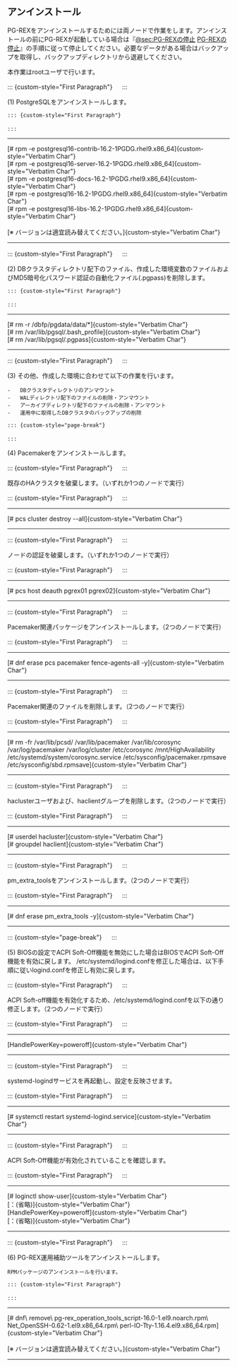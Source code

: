 アンインストール
----------------

PG-REXをアンインストールするためには両ノードで作業をします。アンインストールの前にPG-REXが起動している場合は『[@sec:PG-REXの停止](#sec:PG-REXの停止) [PG-REXの停止](#sec:PG-REXの停止)』の手順に従って停止してください。必要なデータがある場合はバックアップを取得し、バックアップディレクトリから退避してください。

本作業はrootユーザで行います。

::: {custom-style="First Paragraph"}
　
:::

(1) PostgreSQLをアンインストールします。


    ::: {custom-style="First Paragraph"}
    　
    :::

  ------------------------------------------------------------------------
  [# rpm \-e postgresql16\-contrib\-16.2\-1PGDG.rhel9.x86_64]{custom-style="Verbatim Char"}\
  [# rpm \-e postgresql16\-server\-16.2\-1PGDG.rhel9.x86_64]{custom-style="Verbatim Char"}\
  [# rpm \-e postgresql16\-docs\-16.2\-1PGDG.rhel9.x86_64]{custom-style="Verbatim Char"}\
  [# rpm \-e postgresql16\-16.2\-1PGDG.rhel9.x86_64]{custom-style="Verbatim Char"}\
  [# rpm \-e postgresql16\-libs\-16.2\-1PGDG.rhel9.x86_64]{custom-style="Verbatim Char"}\
  \
  [※ バージョンは適宜読み替えてください。]{custom-style="Verbatim Char"}

  ------------------------------------------------------------------------

::: {custom-style="First Paragraph"}
　
:::

(2) DBクラスタディレクトリ配下のファイル、作成した環境変数のファイルおよびMD5暗号化パスワード認証の自動化ファイル(.pgpass)を削除します。

    ::: {custom-style="First Paragraph"}
    　
    :::

  ------------------------------------------------------------------------
  [# rm \-r /dbfp/pgdata/data/\*]{custom-style="Verbatim Char"}\
  [# rm /var/lib/pgsql/.bash_profile]{custom-style="Verbatim Char"}\
  [# rm /var/lib/pgsql/.pgpass]{custom-style="Verbatim Char"}

  ------------------------------------------------------------------------

::: {custom-style="First Paragraph"}
　
:::

(3) その他、作成した環境に合わせて以下の作業を行います。

    -   DBクラスタディレクトリのアンマウント
    -   WALディレクトリ配下のファイルの削除・アンマウント
    -   アーカイブディレクトリ配下のファイルの削除・アンマウント
    -   運用中に取得したDBクラスタのバックアップの削除

    ::: {custom-style="page-break"}
    　
    :::

(4) Pacemakerをアンインストールします。

::: {custom-style="First Paragraph"}
　
:::

既存のHAクラスタを破棄します。（いずれか1つのノードで実行）

::: {custom-style="First Paragraph"}
　
:::

  ------------------------------------------------------------------------
  [# pcs cluster destroy \-\-all]{custom-style="Verbatim Char"}
  
  ------------------------------------------------------------------------

::: {custom-style="First Paragraph"}
　
:::

ノードの認証を破棄します。（いずれか1つのノードで実行）

::: {custom-style="First Paragraph"}
　
:::

  ------------------------------------------------------------------------
  [# pcs host deauth pgrex01 pgrex02]{custom-style="Verbatim Char"}

  ------------------------------------------------------------------------

::: {custom-style="First Paragraph"}
　
:::

Pacemaker関連パッケージをアンインストールします。（2つのノードで実行）

::: {custom-style="First Paragraph"}
　
:::

  ------------------------------------------------------------------------
  [# dnf erase pcs pacemaker fence\-agents\-all \-y]{custom-style="Verbatim Char"}

  ------------------------------------------------------------------------

::: {custom-style="First Paragraph"}
　
:::

Pacemaker関連のファイルを削除します。（2つのノードで実行）

::: {custom-style="First Paragraph"}
　
:::

  ------------------------------------------------------------------------
  [# rm \-fr /var/lib/pcsd/ /var/lib/pacemaker /var/lib/corosync /var/log/pacemaker /var/log/cluster /etc/corosync /mnt/HighAvailability /etc/systemd/system/corosync.service /etc/sysconfig/pacemaker.rpmsave /etc/sysconfig/sbd.rpmsave]{custom-style="Verbatim Char"}

  ------------------------------------------------------------------------

::: {custom-style="First Paragraph"}
　
:::

haclusterユーザおよび、haclientグループを削除します。（2つのノードで実行）

::: {custom-style="First Paragraph"}
　
:::

  ------------------------------------------------------------------------
  [# userdel hacluster]{custom-style="Verbatim Char"}\
  [# groupdel haclient]{custom-style="Verbatim Char"}

  ------------------------------------------------------------------------

::: {custom-style="First Paragraph"}
　
:::

pm_extra_toolsをアンインストールします。（2つのノードで実行）

::: {custom-style="First Paragraph"}
　
:::

  ------------------------------------------------------------------------
  [# dnf erase pm_extra_tools \-y]{custom-style="Verbatim Char"}

  ------------------------------------------------------------------------

::: {custom-style="page-break"}
　
:::

(5) BIOSの設定でACPI Soft-Off機能を無効にした場合はBIOSでACPI Soft-Off機能を有効に戻します。 /etc/systemd/logind.confを修正した場合は、以下手順に従いlogind.confを修正し有効に戻します。

::: {custom-style="First Paragraph"}
　
:::

ACPI Soft-off機能を有効化するため、/etc/systemd/logind.confを以下の通り修正します。（2つのノードで実行）

::: {custom-style="First Paragraph"}
　
:::

  ------------------------------------------------------------------------
  [HandlePowerKey=poweroff]{custom-style="Verbatim Char"}

  ------------------------------------------------------------------------

::: {custom-style="First Paragraph"}
　
:::

systemd-logindサービスを再起動し、設定を反映させます。

::: {custom-style="First Paragraph"}
　
:::

  ------------------------------------------------------------------------
  [# systemctl restart systemd-logind.service]{custom-style="Verbatim Char"}

  ------------------------------------------------------------------------

::: {custom-style="First Paragraph"}
　
:::

ACPI Soft-Off機能が有効化されていることを確認します。

::: {custom-style="First Paragraph"}
　
:::

  ------------------------------------------------------------------------
  [# loginctl show-user]{custom-style="Verbatim Char"}\
  [：(省略)]{custom-style="Verbatim Char"}\
  [HandlePowerKey=poweroff]{custom-style="Verbatim Char"}\
  [：(省略)]{custom-style="Verbatim Char"}

  ------------------------------------------------------------------------

::: {custom-style="First Paragraph"}
　
:::

(6) PG-REX運用補助ツールをアンインストールします。

    RPMパッケージのアンインストールを行います。

    ::: {custom-style="First Paragraph"}
    　
    :::

  ------------------------------------------------------------------------
  [# dnf\ remove\ pg\-rex_operation_tools_script\-16\.0\-1\.el9\.noarch\.rpm\ Net_OpenSSH\-0\.62\-1\.el9\.x86_64\.rpm\ perl\-IO\-Tty\-1\.16\.4\.el9\.x86_64\.rpm]{custom-style="Verbatim Char"}\
  \
  [※ バージョンは適宜読み替えてください。]{custom-style="Verbatim Char"}

  ------------------------------------------------------------------------
